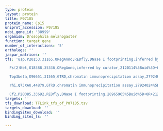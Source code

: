```yaml
---
type: protein
layout: protein
title: P07185
protein_name: Cp15
uniprot_accession: P07185
ncbi_gene_id: '38999'
organism: Drosophila melanogaster
function: target gene
number_of_interactions: '5'
orthologs: ''
jaspar_matrices: ''
tfs: 'usp,P20153,31165,ORegAnno;REDfly,DNase I footprinting;inferred by curator,20965965%5Buid%5D+OR+2120114%5Buid%5D+OR+26578589%5Buid%5D,Yes

  Fs(2)Ket,O18388,35336,ORegAnno,inferred by curator,2120114%5Buid%5D+OR+26578589%5Buid%5D,Yes

  Top3beta,O96651,31565,GTRD,chromatin immunoprecipitation assay,27924024%5Buid%5D,No

  rhi,Q7JXA8,44879,GTRD,chromatin immunoprecipitation assay,27924024%5Buid%5D,No

  Cf2,P20385,33692,REDfly,DNase I footprinting,20965965%5Buid%5D+OR+2120114%5Buid%5D,No'
targets: ''
tfs_download: TFLink_tfs_of_P07185.tsv
targets_download: ''
bindingSites_download: ''
binding_sites_ls: ''

---
```

